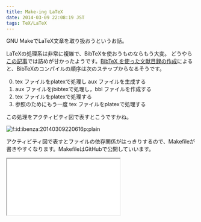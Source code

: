 ```yaml
---
title: Make-ing LaTeX
date: 2014-03-09 22:08:19 JST
tags: TeX/LaTeX
---
```


GNU MakeでLaTeX文章を取り扱おうというお話。

LaTeXの処理系は非常に複雑で、BibTeXを使おうものならもう大変。
どうやら[この記事](http://folioscope.hatenablog.jp/entry/2013/07/29/000009)では詰めが甘かったようです。[BibTeX を使った文献目録の作成](http://keizai.okomeda.net/latex/bib/bib02.html)によると、BibTeXのコンパイルの順序は次のステップからなるそうです。

0. tex ファイルをplatexで処理し aux ファイルを生成する
1. aux ファイルをjbibtexで処理し，bbl ファイルを作成する
2. tex ファイルをplatexで処理する
3. 参照のためにもう一度 tex ファイルをplatexで処理する

この処理をアクティビティ図で表すとこうですかね。

<span itemscope itemtype="http://schema.org/Photograph"><img src="/2014/03/09/20140309220616.png" alt="f:id:ibenza:20140309220616p:plain" title="f:id:ibenza:20140309220616p:plain" class="hatena-fotolife" itemprop="image"></span>

アクティビティ図で表すとファイルの依存関係がはっきりするので、Makefileが書きやすくなります。MakefileはGitHubで公開していいます。

<iframe src="/github/#ueokande/tex-makefile" title="ueokande/tex-makefile"
        class='external-service-frame' scrolling="no"
></iframe>

